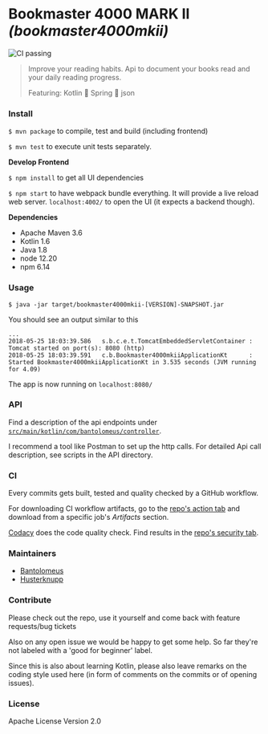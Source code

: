 # Bookmaster 4000 MARK II _(bookmaster4000mkii)_

![CI passing](https://github.com/Bantolomeus/bookmaster4000mkii/actions/workflows/ci.yml/badge.svg)

> Improve your reading habits. Api to document your books read and your daily reading progress.
>
> Featuring: Kotlin :cookie: Spring :cookie: json

### Install

`$ mvn package` to compile, test and build (including frontend)

`$ mvn test` to execute unit tests separately.

**Develop Frontend**

`$ npm install` to get all UI dependencies

`$ npm start` to have webpack bundle everything. It will provide a live reload web server. `localhost:4002/` to open the UI (it expects a backend though).

**Dependencies**

- Apache Maven 3.6
- Kotlin 1.6
- Java 1.8
- node 12.20
- npm 6.14

### Usage

`$ java -jar target/bookmaster4000mkii-[VERSION]-SNAPSHOT.jar`

You should see an output similar to this

```
...
2018-05-25 18:03:39.586   s.b.c.e.t.TomcatEmbeddedServletContainer : Tomcat started on port(s): 8080 (http)
2018-05-25 18:03:39.591   c.b.Bookmaster4000mkiiApplicationKt      : Started Bookmaster4000mkiiApplicationKt in 3.535 seconds (JVM running for 4.09)
```

The app is now running on `localhost:8080/`

### API

Find a description of the api endpoints under [`src/main/kotlin/com/bantolomeus/controller`](src/main/kotlin/com/bantolomeus/controller).

I recommend a tool like Postman to set up the http calls. For detailed Api call description, see scripts in the API directory.

### CI

Every commits gets built, tested and quality checked by a GitHub workflow.

For downloading CI workflow artifacts, go to the [repo's action tab](https://github.com/Bantolomeus/bookmaster4000mkii/actions) and download from a specific job's _Artifacts_ section.

[Codacy](https://github.com/marketplace/actions/codacy-analysis-cli) does the code quality check. Find results in the [repo's security tab](https://github.com/Bantolomeus/bookmaster4000mkii/security/code-scanning).

### Maintainers

- [Bantolomeus](https://github.com/Bantolomeus)
- [Husterknupp](https://github.com/Husterknupp)

### Contribute

Please check out the repo, use it yourself and come back with feature requests/bug tickets

Also on any open issue we would be happy to get some help. So far they're not labeled with a 'good for beginner' label.

Since this is also about learning Kotlin, please also leave remarks on the coding style used here (in form of comments on the commits or of opening issues).

### License

Apache License Version 2.0
